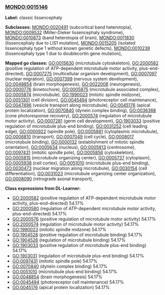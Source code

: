 
### [MONDO:0015146](http://purl.obolibrary.org/obo/MONDO_0015146)
**Label:** classic lissencephaly

**Subclasses:** [MONDO:0020491](http://purl.obolibrary.org/obo/MONDO_0020491) (subcortical band heterotopia), [MONDO:0009532](http://purl.obolibrary.org/obo/MONDO_0009532) (Miller-Dieker lissencephaly syndrome), [MONDO:0010873](http://purl.obolibrary.org/obo/MONDO_0010873) (band heterotopia of brain), [MONDO:0011830](http://purl.obolibrary.org/obo/MONDO_0011830) (lissencephaly due to LIS1 mutation), [MONDO:0015205](http://purl.obolibrary.org/obo/MONDO_0015205) (isolated lissencephaly type 1 without known genetic defects), [MONDO:0010239](http://purl.obolibrary.org/obo/MONDO_0010239) (lissencephaly type 1 due to doublecortin gene mutation), 

**Mapped go classes:** [GO:0015630](http://purl.obolibrary.org/obo/GO_0015630) (microtubule cytoskeleton), [GO:2000582](http://purl.obolibrary.org/obo/GO_2000582) (positive regulation of ATP-dependent microtubule motor activity, plus-end-directed), [GO:0007275](http://purl.obolibrary.org/obo/GO_0007275) (multicellular organism development), [GO:0007097](http://purl.obolibrary.org/obo/GO_0007097) (nuclear migration), [GO:0007399](http://purl.obolibrary.org/obo/GO_0007399) (nervous system development), [GO:0048854](http://purl.obolibrary.org/obo/GO_0048854) (brain morphogenesis), [GO:0022008](http://purl.obolibrary.org/obo/GO_0022008) (neurogenesis), [GO:0000776](http://purl.obolibrary.org/obo/GO_0000776) (kinetochore), [GO:0005875](http://purl.obolibrary.org/obo/GO_0005875) (microtubule associated complex), [GO:0005874](http://purl.obolibrary.org/obo/GO_0005874) (microtubule), [GO:1990023](http://purl.obolibrary.org/obo/GO_1990023) (mitotic spindle midzone), [GO:0051301](http://purl.obolibrary.org/obo/GO_0051301) (cell division), [GO:0045494](http://purl.obolibrary.org/obo/GO_0045494) (photoreceptor cell maintenance), [GO:0047496](http://purl.obolibrary.org/obo/GO_0047496) (vesicle transport along microtubule), [GO:0045176](http://purl.obolibrary.org/obo/GO_0045176) (apical protein localization), [GO:0070840](http://purl.obolibrary.org/obo/GO_0070840) (dynein complex binding), [GO:0036368](http://purl.obolibrary.org/obo/GO_0036368) (cone photoresponse recovery), [GO:2000574](http://purl.obolibrary.org/obo/GO_2000574) (regulation of microtubule motor activity), [GO:0007281](http://purl.obolibrary.org/obo/GO_0007281) (germ cell development), [GO:1903033](http://purl.obolibrary.org/obo/GO_1903033) (positive regulation of microtubule plus-end binding), [GO:0031252](http://purl.obolibrary.org/obo/GO_0031252) (cell leading edge), [GO:0000922](http://purl.obolibrary.org/obo/GO_0000922) (spindle pole), [GO:0005881](http://purl.obolibrary.org/obo/GO_0005881) (cytoplasmic microtubule), [GO:0006810](http://purl.obolibrary.org/obo/GO_0006810) (transport), [GO:0007049](http://purl.obolibrary.org/obo/GO_0007049) (cell cycle), [GO:0008017](http://purl.obolibrary.org/obo/GO_0008017) (microtubule binding), [GO:0000132](http://purl.obolibrary.org/obo/GO_0000132) (establishment of mitotic spindle orientation), [GO:0005634](http://purl.obolibrary.org/obo/GO_0005634) (nucleus), [GO:0005813](http://purl.obolibrary.org/obo/GO_0005813) (centrosome), [GO:0097431](http://purl.obolibrary.org/obo/GO_0097431) (mitotic spindle pole), [GO:0005856](http://purl.obolibrary.org/obo/GO_0005856) (cytoskeleton), [GO:0005815](http://purl.obolibrary.org/obo/GO_0005815) (microtubule organizing center), [GO:0005737](http://purl.obolibrary.org/obo/GO_0005737) (cytoplasm), [GO:0005938](http://purl.obolibrary.org/obo/GO_0005938) (cell cortex), [GO:0051010](http://purl.obolibrary.org/obo/GO_0051010) (microtubule plus-end binding), [GO:0030473](http://purl.obolibrary.org/obo/GO_0030473) (nuclear migration along microtubule), [GO:0030154](http://purl.obolibrary.org/obo/GO_0030154) (cell differentiation), [GO:0031023](http://purl.obolibrary.org/obo/GO_0031023) (microtubule organizing center organization), [GO:0008090](http://purl.obolibrary.org/obo/GO_0008090) (retrograde axonal transport), 

**Class expressions from DL-Learner:**

- [GO:2000582](http://purl.obolibrary.org/obo/GO_2000582) (positive regulation of ATP-dependent microtubule motor activity, plus-end-directed) 54.17%
- [GO:2000580](http://purl.obolibrary.org/obo/GO_2000580) (regulation of ATP-dependent microtubule motor activity, plus-end-directed) 54.17%
- [GO:2000576](http://purl.obolibrary.org/obo/GO_2000576) (positive regulation of microtubule motor activity) 54.17%
- [GO:2000574](http://purl.obolibrary.org/obo/GO_2000574) (regulation of microtubule motor activity) 54.17%
- [GO:1990023](http://purl.obolibrary.org/obo/GO_1990023) (mitotic spindle midzone) 54.17%
- [GO:1904528](http://purl.obolibrary.org/obo/GO_1904528) (positive regulation of microtubule binding) 54.17%
- [GO:1904526](http://purl.obolibrary.org/obo/GO_1904526) (regulation of microtubule binding) 54.17%
- [GO:1903033](http://purl.obolibrary.org/obo/GO_1903033) (positive regulation of microtubule plus-end binding) 54.17%
- [GO:1903031](http://purl.obolibrary.org/obo/GO_1903031) (regulation of microtubule plus-end binding) 54.17%
- [GO:0097431](http://purl.obolibrary.org/obo/GO_0097431) (mitotic spindle pole) 54.17%
- [GO:0070840](http://purl.obolibrary.org/obo/GO_0070840) (dynein complex binding) 54.17%
- [GO:0051010](http://purl.obolibrary.org/obo/GO_0051010) (microtubule plus-end binding) 54.17%
- [GO:0048854](http://purl.obolibrary.org/obo/GO_0048854) (brain morphogenesis) 54.17%
- [GO:0045494](http://purl.obolibrary.org/obo/GO_0045494) (photoreceptor cell maintenance) 54.17%
- [GO:0045176](http://purl.obolibrary.org/obo/GO_0045176) (apical protein localization) 54.17%


